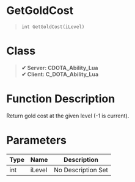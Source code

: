# GetGoldCost
> `int GetGoldCost(iLevel)`
# Class
> __✔ Server: CDOTA_Ability_Lua__  
> __✔ Client: C_DOTA_Ability_Lua__  
# Function Description
Return gold cost at the given level (-1 is current).
# Parameters
Type|Name|Description
--|--|--
int|iLevel|No Description Set
